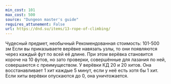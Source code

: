 ```yaml
---
min_cost: 101
max_cost: 500
source: "Dungeon master's guide"
requires_attunement: False
url: https://dnd.su/items/13-rope-of-climbing/
---
```


Чудесный предмет, необычный
Рекомендованная стоимость: 101-500 зм
Если вы приказываете верёвке навязать узлы, то они появляются через каждый фут по всей её длине. При этом верёвка становится короче на 10 футов, но зато проверки, совершённые для лазания по ней, совершаются с преимуществом.
У верёвки КД 20 и 20 хитов. Она восстанавливает 1 хит каждые 5 минут, если у неё есть хотя бы 1 хит. Если хиты верёвки опускаются до 0, она уничтожается.